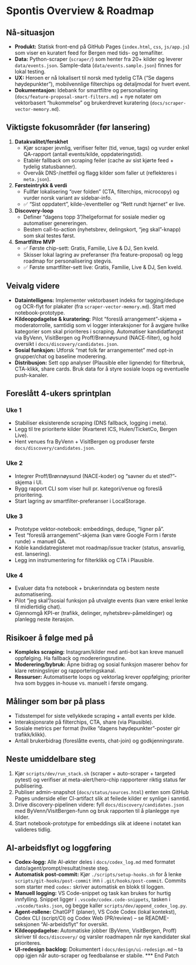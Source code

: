 # Spontis Overview & Roadmap

## Nå-situasjon
- **Produkt:** Statisk front-end på GitHub Pages (`index.html`, `css`, `js/app.js`) som viser en kuratert feed for Bergen med tids- og temafilter.
- **Data:** Python-scraper (`scraper/`) som henter fra 20+ kilder og leverer `data/events.json`. Sample-data (`data/events.sample.json`) finnes for lokal testing.
- **UX:** Heroen er nå lokalisert til norsk med tydelig CTA (“Se dagens høydepunkter”), mobilvennlige filterchips og detaljmodal for hvert event.
- **Dokumentasjon:** Idebank for smartfiltre og personalisering (`docs/feature-proposal-smart-filters.md`) + nye notater om vektorbasert “hukommelse” og brukerdrevet kuratering (`docs/scraper-vector-memory.md`).

## Viktigste fokusområder (før lansering)
1. **Datakvalitet/ferskhet**
   - Kjør scraper jevnlig, verifiser felter (tid, venue, tags) og vurder enkel QA-rapport (antall events/kilde, oppdateringstid).
   - Etablér fallback om scraping feiler (cache av sist kjørte feed + tydelig statusbanner).
   - Overvåk DNS-/nettfeil og flagg kilder som faller ut (reflekteres i `meta.json`).
2. **Førsteintrykk & verdi**
   - Fullfør lokalisering “over folden” (CTA, filterchips, microcopy) og vurder norsk variant av sidebar-info.
   - ✅ “Sist oppdatert”, kilde-/eventteller og “Rett rundt hjørnet” er live.
3. **Discovery-loop**
   - Definer “dagens topp 3”/helgeformat for sosiale medier og automatiser genereringen.
   - Bestem call-to-action (nyhetsbrev, delingskort, “jeg skal”-knapp) som skal testes først.
4. **Smartfiltre MVP**
   - ✅ Første chip-sett: Gratis, Familie, Live & DJ, Sen kveld.
   - Skisser lokal lagring av preferanser (fra feature-proposal) og legg roadmap for personalisering stegvis.
   - ✅ Første smartfilter-sett live: Gratis, Familie, Live & DJ, Sen kveld.

## Veivalg videre
- **Dataintelligens:** Implementer vektorbasert indeks for tagging/dedupe og OCR-flyt for plakater (fra `scraper-vector-memory.md`). Start med notebook-prototype.
- **Kildeoppdagelse & kuratering:** Pilot “foreslå arrangement”-skjema + moderatorrolle, samtidig som vi logger interaksjoner for å avgjøre hvilke kategorier som skal prioriteres i scraping. Automatiser kandidatfangst via ByVenn, VisitBergen og Proff/Brønnøysund (NACE-filter), og hold oversikt i `docs/discovery/candidates.json`.
- **Sosial funksjon:** Utforsk “møt folk før arrangementet” med opt-in grupper/chat og baseline moderering.
- **Distribusjon:** Sett opp analyser (Plausible eller lignende) for filterbruk, CTA-klikk, share cards. Bruk data for å styre sosiale loops og eventuelle push-kanaler.

## Foreslått 4-ukers sprintplan
### Uke 1
- Stabiliser eksisterende scraping (DNS fallback, logging i meta).
- Legg til tre prioriterte kilder (Kvarteret ICS, Hulen/TicketCo, Bergen Live).
- Hent venues fra ByVenn + VisitBergen og produser første `docs/discovery/candidates.json`.

### Uke 2
- Integrer Proff/Brønnøysund (NACE-koder) og “savner du et sted?”-skjema i UI.
- Bygg rapport CLI som viser hull pr. kategori/venue og foreslå prioritering.
- Start lagring av smartfilter-preferanser i LocalStorage.

### Uke 3
- Prototype vektor-notebook: embeddings, dedupe, “ligner på”.
- Test “foreslå arrangement”-skjema (kan være Google Form i første runde) + manuell QA.
- Koble kandidatregisteret mot roadmap/issue tracker (status, ansvarlig, est. lansering).
- Legg inn instrumentering for filterklikk og CTA i Plausible.

### Uke 4
- Evaluer data fra notebook + brukerinndata og bestem neste automatisering.
- Pilot “jeg skal”/sosial funksjon på utvalgte events (kan være enkel lenke til midlertidig chat).
- Gjennomgå KPI-er (trafikk, delinger, nyhetsbrev-påmeldinger) og planlegg neste iterasjon.

## Risikoer å følge med på
- **Kompleks scraping:** Instagram/kilder med anti-bot kan kreve manuell oppfølging. Ha fallback og modereringsrutine.
- **Moderering/bybruk:** Åpne bidrag og sosial funksjon maserer behov for klare retningslinjer og rapporteringskanal.
- **Ressurser:** Automatiserte loops og vektorlag krever oppfølging; prioriter hva som bygges in-house vs. manuelt i første omgang.

## Målinger som bør på plass
- Tidsstempel for siste vellykkede scraping + antall events per kilde.
- Interaksjonsrate på filterchips, CTA, share (via Plausible).
- Sosiale metrics per format (hvilke “dagens høydepunkter”-poster gir trafikk/klikk).
- Antall brukerbidrag (foreslåtte events, chat-join) og godkjenningsrate.

## Neste umiddelbare steg
1. Kjør `scripts/dev/run_stack.sh` (scraper + auto-scraper + targeted pytest) og verifiser at meta-alert/hero-chip rapporterer riktig status før publisering.
2. Publiser admin-snapshot (`docs/status/sources.html`) enten som GitHub Pages underside eller CI-artifact slik at feilede kilder er synlige i sanntid.
3. Drive discovery-pipelinen videre: fyll `docs/discovery/candidates.json` med ByVenn/VisitBergen-funn og bruk rapporten til å planlegge nye kilder.
4. Start notebook-prototype for embeddings slik at ideene i notatet kan valideres tidlig.

## AI-arbeidsflyt og loggføring
- **Codex-logg:** Alle AI-økter deles i `docs/codex_log.md` med formatet dato/agent/prompt/resultat/neste steg.
- **Automatisk post-commit:** Kjør `./scripts/setup-hooks.sh` for å lenke `scripts/git-hooks/post-commit` inn i `.git/hooks/post-commit`. Commits som starter med `codex:` skriver automatisk en blokk til loggen.
- **Manuell logging:** VS Code-snippet og task kan brukes for hurtig innfylling. Snippet ligger i `.vscode/codex.code-snippets`, tasken i `.vscode/tasks.json`, og begge kaller `scripts/dev/append_codex_log.py`.
- **Agent-rollene:** ChatGPT (planer), VS Code Codex (lokal kontekst), Codex CLI (script/CI) og Codex Web (PR/review) – se README-seksjonen “AI-arbeidsflyt” for oversikt.
- **Kildeoppdagelse:** Automatiske jobber (ByVenn, VisitBergen, Proff) skriver til `docs/discovery/` og varsler roadmapen når nye kandidater skal prioriteres.
- **UI-redesign backlog:** Dokumentert i `docs/design/ui-redesign.md` – ta opp igjen når auto-scraper og feedbalanse er stabile.
*** End Patch
